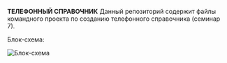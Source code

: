 **ТЕЛЕФОННЫЙ СПРАВОЧНИК**
Данный репозиторий содержит файлы командного проекта по созданию телефонного справочника (семинар 7).

Блок-схема:

![Блок-схема](Flowcharn.)

